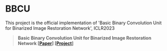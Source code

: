# BBCU

This project is the official implementation of 'Basic Binary Convolution Unit for Binarized Image Restoration Network', ICLR2023
> **Basic Binary Convolution Unit for Binarized Image Restoration Network [[Paper](https://arxiv.org/pdf/2210.00405.pdf)] [[Project](https://github.com/Zj-BinXia/BBCU)]**

